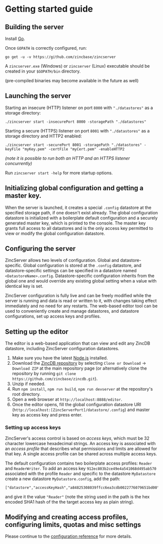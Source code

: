 # Getting started guide

## Building the server

Install [Go](https://golang.org/dl/).

Once `GOPATH` is correctly configured, run:

```
go get -u -v https://github.com/zincbase/zincserver
```

A `zincserver.exe` (Windows) or `zincserver` (Linux) executable should be created in your `$GOPATH/bin` directory.

(pre-compiled binaries may become available in the future as well)

## Launching the server

Starting an insecure (HTTP) listener on port `8000` with `"./datastores"` as a storage directory:

```
./zincserver start -insecurePort 8000 -storagePath "./datastores"
```

Starting a secure (HTTPS) listener on port `8001` with `"./datastores"` as a storage directory and HTTP2 enabled:

```
./zincserver start -securePort 8001 -storagePath "./datastores" -keyFile "myKey.pem" -certFile "myCert.pem" -enableHTTP2
```

_(note it is possible to run both an HTTP and an HTTPS listener concurrently)_

Run `zincserver start -help` for more startup options.

## Initializing global configuration and getting a master key.

When the server is launched, it creates a special `.config` datastore at the specified storage path, if one doesn't exist already. The global configuration datastore is initialized with a boilerplate default configuration and a securely generated master key, which is printed to the console. The master key grants full access to all datastores and is the only access key permitted to view or modify the global configuration datastore.

## Configuring the server

ZincServer allows two levels of configuration. Global and datastore-specific. Global configuration is stored at the `.config` datastore, and datastore-specific settings can be specified in a datastore named `<DatastoreName>.config`. Datastore-specific configuration inherits from the global one and would override any existing global setting when a value with identical key is set.

ZincServer configuration is fully live and can be freely modified while the server is running and data is read or written to it, with changes taking effect immediately and no need for any restarts. The web-based editor tool can be used to conveniently create and manage datastores, and datastore configurations, set up access keys and profiles.

## Setting up the editor

The editor is a web-based application that can view and edit any ZincDB datastore, including ZincServer configuration datastores.

1. Make sure you have the latest [Node.js](https://nodejs.org/en/) installed.
2. Download the [ZincDB repository](https://github.com/zincbase/zincdb) by selecting `Clone or Download` -> `Download ZIP` at the main repository page (or alternatively clone the repository by running `git clone https://github.com/zincbase/zincdb.git`).
3. Unzip if needed.
4. Run `npm install`, `npm run build`, `npm run devserver` at the repository's root directory.
5. Open a web browser at `http://localhost:8888/editor`.
6. Once the editor opens, fill the global configuration datastore URI (`http://localhost:[ZincServerPort]/datastore/.config`) and master key as access key and press enter.

### Setting up access keys

ZincServer's access control is based on _access keys_, which must be 32 character lowercase hexadecimal strings. An access key is associated with an _access profile_ that describes what permissions and limits are allowed for that key. A single access profile can be shared across multiple access keys.

The default configuration contains two boilerplate access profiles: `Reader` and `ReaderWriter`. To add an access key `912ec803b2ce49e4a541068d495ab570` associated with the profile `Reader` and specific to the datastore `MyDatastore` create a new datastore `MyDatastore.config`, add the path:

```
["datastore","accessKeyHash","a84825308039ffcc6ea3cdb0022776079651bd00"]
```

and give it the value `"Reader"` (note the string used in the path is the hex encoded SHA1 hash of the the target access key as plain string).

## Modifying and creating access profiles, configuring limits, quotas and misc settings

Please continue to the [configuration reference](https://github.com/zincbase/zincserver/blob/master/docs/Configuration%20reference.md) for more details.